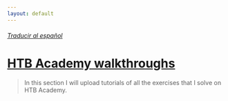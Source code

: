 ```yaml
---
layout: default
---
```


###### [Traducir al español](./indexES.md)

# [HTB Academy walkthroughs](pages/EN/HTBAcademy.md)

> In this section I will upload tutorials of all the exercises that I solve on HTB Academy.
